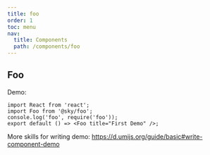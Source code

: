 ```yaml
---
title: foo
order: 1
toc: menu
nav:
  title: Components
  path: /components/foo
---
```


## Foo

Demo:

<!-- <API></API> -->

```tsx
import React from 'react';
import Foo from '@sky/foo';
console.log('foo', require('foo'));
export default () => <Foo title="First Demo" />;
```

More skills for writing demo: https://d.umijs.org/guide/basic#write-component-demo
